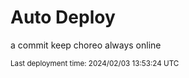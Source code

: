 # Auto Deploy

a commit keep choreo always online



<sub>Last deployment time: 2024/02/03 13:53:24 UTC</sub>
